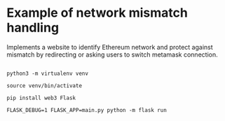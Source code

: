 # Example of network mismatch handling

Implements a website to identify Ethereum network and protect against mismatch by redirecting or asking users to switch metamask connection.

```

python3 -m virtualenv venv

source venv/bin/activate

pip install web3 Flask

FLASK_DEBUG=1 FLASK_APP=main.py python -m flask run
```